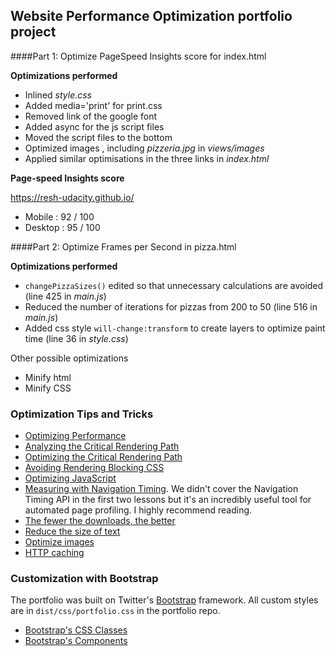 ## Website Performance Optimization portfolio project


####Part 1: Optimize PageSpeed Insights score for index.html

**Optimizations performed**

* Inlined *style.css*
* Added media='print' for print.css
* Removed link of the google font
* Added async for the js script files
* Moved the script files to the bottom
* Optimized images , including *pizzeria.jpg* in *views/images*
* Applied similar optimisations in the three links in *index.html*

**Page-speed Insights score**

https://resh-udacity.github.io/
* Mobile : 92 / 100
* Desktop : 95 / 100

####Part 2: Optimize Frames per Second in pizza.html

**Optimizations performed**

* `changePizzaSizes()` edited so that unnecessary calculations are avoided (line 425 in *main.js*)
* Reduced the number of iterations for pizzas from 200 to 50 (line 516 in *main.js*)
* Added css style `will-change:transform` to create layers to optimize paint time (line 36 in *style.css*)

Other possible optimizations
* Minify html
* Minify CSS

### Optimization Tips and Tricks
* [Optimizing Performance](https://developers.google.com/web/fundamentals/performance/ "web performance")
* [Analyzing the Critical Rendering Path](https://developers.google.com/web/fundamentals/performance/critical-rendering-path/analyzing-crp.html "analyzing crp")
* [Optimizing the Critical Rendering Path](https://developers.google.com/web/fundamentals/performance/critical-rendering-path/optimizing-critical-rendering-path.html "optimize the crp!")
* [Avoiding Rendering Blocking CSS](https://developers.google.com/web/fundamentals/performance/critical-rendering-path/render-blocking-css.html "render blocking css")
* [Optimizing JavaScript](https://developers.google.com/web/fundamentals/performance/critical-rendering-path/adding-interactivity-with-javascript.html "javascript")
* [Measuring with Navigation Timing](https://developers.google.com/web/fundamentals/performance/critical-rendering-path/measure-crp.html "nav timing api"). We didn't cover the Navigation Timing API in the first two lessons but it's an incredibly useful tool for automated page profiling. I highly recommend reading.
* <a href="https://developers.google.com/web/fundamentals/performance/optimizing-content-efficiency/eliminate-downloads.html">The fewer the downloads, the better</a>
* <a href="https://developers.google.com/web/fundamentals/performance/optimizing-content-efficiency/optimize-encoding-and-transfer.html">Reduce the size of text</a>
* <a href="https://developers.google.com/web/fundamentals/performance/optimizing-content-efficiency/image-optimization.html">Optimize images</a>
* <a href="https://developers.google.com/web/fundamentals/performance/optimizing-content-efficiency/http-caching.html">HTTP caching</a>

### Customization with Bootstrap
The portfolio was built on Twitter's <a href="http://getbootstrap.com/">Bootstrap</a> framework. All custom styles are in `dist/css/portfolio.css` in the portfolio repo.

* <a href="http://getbootstrap.com/css/">Bootstrap's CSS Classes</a>
* <a href="http://getbootstrap.com/components/">Bootstrap's Components</a>
